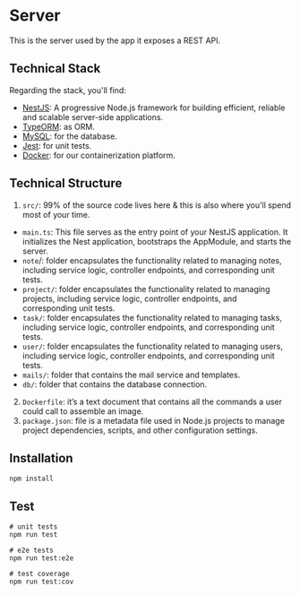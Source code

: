 # Server
This is the server used by the app it exposes a REST API.  

## Technical Stack

Regarding the stack, you'll find:

- [NestJS](https://nestjs.com/):  A progressive Node.js framework for building efficient, reliable and scalable server-side applications.
- [TypeORM](https://typeorm.io/): as ORM. 
- [MySQL](https://www.mysql.com/): for the database. 
- [Jest](https://jestjs.io/): for unit tests.
- [Docker](https://www.docker.com/): for our containerization platform. 

## Technical Structure
1. `src/`: 99% of the source code lives here & this is also where you'll spend most of your time. 
  - `main.ts`: This file serves as the entry point of your NestJS application. It initializes the Nest application, bootstraps the AppModule, and starts the server. 
  - `note`/: folder encapsulates the functionality related to managing notes, including service logic, controller endpoints, and corresponding unit tests. 
  - `project/`: folder encapsulates the functionality related to managing projects, including service logic, controller endpoints, and corresponding unit tests.
  - `task/`: folder encapsulates the functionality related to managing tasks, including service logic, controller endpoints, and corresponding unit tests.
  - `user/`: folder encapsulates the functionality related to managing users, including service logic, controller endpoints, and corresponding unit tests. 
  - `mails/`: folder that contains the mail service and templates. 
  - `db/`: folder that contains the database connection.
2. `Dockerfile`: it’s a text document that contains all the commands a user could call to assemble an image. 
3. `package.json`: file is a metadata file used in Node.js projects to manage project dependencies, scripts, and other configuration settings. 

## Installation 
```
npm install
```

## Test
```
# unit tests 
npm run test

# e2e tests
npm run test:e2e

# test coverage
npm run test:cov
```